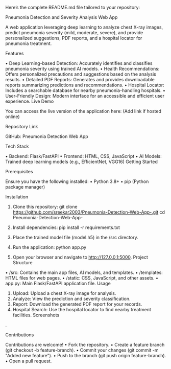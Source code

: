 Here’s the complete README.md file tailored to your repository:

Pneumonia Detection and Severity Analysis Web App

A web application leveraging deep learning to analyze chest X-ray images, predict pneumonia severity (mild, moderate, severe), and provide personalized suggestions, PDF reports, and a hospital locator for pneumonia treatment.

Features

•	Deep Learning-based Detection: Accurately identifies and classifies pneumonia severity using trained AI models.
•	Health Recommendations: Offers personalized precautions and suggestions based on the analysis results.
•	Detailed PDF Reports: Generates and provides downloadable reports summarizing predictions and recommendations.
•	Hospital Locator: Includes a searchable database for nearby pneumonia-handling hospitals.
•	User-Friendly Design: Modern interface for an accessible and efficient user experience.
Live Demo

You can access the live version of the application here: (Add link if hosted online)

Repository Link

GitHub: Pneumonia Detection Web App

Tech Stack

•	Backend: Flask/FastAPI
•	Frontend: HTML, CSS, JavaScript
•	AI Models: Trained deep learning models (e.g., EfficientNet, VGG16)
Getting Started

Prerequisites

Ensure you have the following installed: • Python 3.8+ • pip (Python package manager)

Installation

1.	Clone this repository:
git clone https://github.com/sreekar2003/Pneumonia-Detection-Web-App-.git
cd Pneumonia-Detection-Web-App-

2.	Install dependencies:
pip install -r requirements.txt

3.	Place the trained model file (model.h5) in the /src directory.
4.	Run the application:
python app.py

5.	Open your browser and navigate to http://127.0.0.1:5000.
Project Structure

•	/src: Contains the main app files, AI models, and templates.
•	/templates: HTML files for web pages.
•	/static: CSS, JavaScript, and other assets.
•	app.py: Main Flask/FastAPI application file.
Usage

1.	Upload: Upload a chest X-ray image for analysis.
2.	Analyze: View the prediction and severity classification.
3.	Report: Download the generated PDF report for your records.
4.	Hospital Search: Use the hospital locator to find nearby treatment facilities.
Screenshots

.

Contributions

Contributions are welcome! 
• Fork the repository. 
• Create a feature branch (git checkout -b feature-branch). 
• Commit your changes (git commit -m "Added new feature"). 
• Push to the branch (git push origin feature-branch). 
• Open a pull request.
